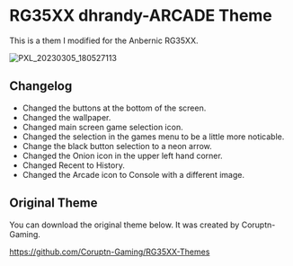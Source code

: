 # RG35XX dhrandy-ARCADE Theme
This is a them I modified for the Anbernic RG35XX.  

![PXL_20230305_180527113](https://user-images.githubusercontent.com/6290176/222983926-bf8f2057-4fee-47ff-afa8-c09d446b3264.jpg)

## Changelog
- Changed the buttons at the bottom of the screen.
- Changed the wallpaper.
- Changed main screen game selection icon.
- Changed the selection in the games menu to be a little more noticable.
- Change the black button selection to a neon arrow.
- Changed the Onion icon in the upper left hand corner.
- Changed Recent to History.
- Changed the Arcade icon to Console with a different image.

## Original Theme

You can download the original theme below.  It was created by Coruptn-Gaming.

https://github.com/Coruptn-Gaming/RG35XX-Themes




